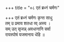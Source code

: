 +++
title = "०८ एतं ब्रध्नं चर्मणः"

+++
एतं ब्रध्नं चर्मणः कृन्त साधु  
तम् उ प्रमाय शतधा व्य् अस्य ।  
सम् उत् सृजन्न् अवधानानि सर्वा  
रायस्पोषं यजमानाय धेहि ॥